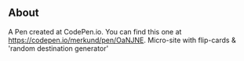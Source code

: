 ## About
A Pen created at CodePen.io. You can find this one at https://codepen.io/merkund/pen/OaNJNE.
Micro-site with flip-cards & 'random destination generator'

